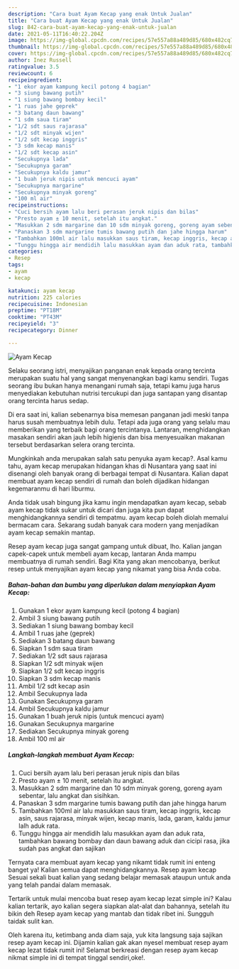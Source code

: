 ```yaml
---
description: "Cara buat Ayam Kecap yang enak Untuk Jualan"
title: "Cara buat Ayam Kecap yang enak Untuk Jualan"
slug: 842-cara-buat-ayam-kecap-yang-enak-untuk-jualan
date: 2021-05-11T16:40:22.204Z
image: https://img-global.cpcdn.com/recipes/57e557a88a489d85/680x482cq70/ayam-kecap-foto-resep-utama.jpg
thumbnail: https://img-global.cpcdn.com/recipes/57e557a88a489d85/680x482cq70/ayam-kecap-foto-resep-utama.jpg
cover: https://img-global.cpcdn.com/recipes/57e557a88a489d85/680x482cq70/ayam-kecap-foto-resep-utama.jpg
author: Inez Russell
ratingvalue: 3.5
reviewcount: 6
recipeingredient:
- "1 ekor ayam kampung kecil potong 4 bagian"
- "3 siung bawang putih"
- "1 siung bawang bombay kecil"
- "1 ruas jahe geprek"
- "3 batang daun bawang"
- "1 sdm saua tiram"
- "1/2 sdt saus rajarasa"
- "1/2 sdt minyak wijen"
- "1/2 sdt kecap inggris"
- "3 sdm kecap manis"
- "1/2 sdt kecap asin"
- "Secukupnya lada"
- "Secukupnya garam"
- "Secukupnya kaldu jamur"
- "1 buah jeruk nipis untuk mencuci ayam"
- "Secukupnya margarine"
- "Secukupnya minyak goreng"
- "100 ml air"
recipeinstructions:
- "Cuci bersih ayam lalu beri perasan jeruk nipis dan bilas"
- "Presto ayam ± 10 menit, setelah itu angkat."
- "Masukkan 2 sdm margarine dan 10 sdm minyak goreng, goreng ayam sebentar, lalu angkat dan sisihkan."
- "Panaskan 3 sdm margarine tumis bawang putih dan jahe hingga harum"
- "Tambahkan 100ml air lalu masukkan saus tiram, kecap inggris, kecap asin, saus rajarasa, minyak wijen, kecap manis, lada, garam, kaldu jamur lalh aduk rata."
- "Tunggu hingga air mendidih lalu masukkan ayam dan aduk rata, tambahkan bawang bombay dan daun bawang aduk dan cicipi rasa, jika sudah pas angkat dan sajikan"
categories:
- Resep
tags:
- ayam
- kecap

katakunci: ayam kecap 
nutrition: 225 calories
recipecuisine: Indonesian
preptime: "PT18M"
cooktime: "PT43M"
recipeyield: "3"
recipecategory: Dinner

---
```



![Ayam Kecap](https://img-global.cpcdn.com/recipes/57e557a88a489d85/680x482cq70/ayam-kecap-foto-resep-utama.jpg)

Selaku seorang istri, menyajikan panganan enak kepada orang tercinta merupakan suatu hal yang sangat menyenangkan bagi kamu sendiri. Tugas seorang ibu bukan hanya menangani rumah saja, tetapi kamu juga harus menyediakan kebutuhan nutrisi tercukupi dan juga santapan yang disantap orang tercinta harus sedap.

Di era  saat ini, kalian sebenarnya bisa memesan panganan jadi meski tanpa harus susah membuatnya lebih dulu. Tetapi ada juga orang yang selalu mau memberikan yang terbaik bagi orang tercintanya. Lantaran, menghidangkan masakan sendiri akan jauh lebih higienis dan bisa menyesuaikan makanan tersebut berdasarkan selera orang tercinta. 



Mungkinkah anda merupakan salah satu penyuka ayam kecap?. Asal kamu tahu, ayam kecap merupakan hidangan khas di Nusantara yang saat ini disenangi oleh banyak orang di berbagai tempat di Nusantara. Kalian dapat membuat ayam kecap sendiri di rumah dan boleh dijadikan hidangan kegemaranmu di hari liburmu.

Anda tidak usah bingung jika kamu ingin mendapatkan ayam kecap, sebab ayam kecap tidak sukar untuk dicari dan juga kita pun dapat menghidangkannya sendiri di tempatmu. ayam kecap boleh diolah memalui bermacam cara. Sekarang sudah banyak cara modern yang menjadikan ayam kecap semakin mantap.

Resep ayam kecap juga sangat gampang untuk dibuat, lho. Kalian jangan capek-capek untuk membeli ayam kecap, lantaran Anda mampu membuatnya di rumah sendiri. Bagi Kita yang akan mencobanya, berikut resep untuk menyajikan ayam kecap yang nikamat yang bisa Anda coba.

<!--inarticleads1-->

##### Bahan-bahan dan bumbu yang diperlukan dalam menyiapkan Ayam Kecap:

1. Gunakan 1 ekor ayam kampung kecil (potong 4 bagian)
1. Ambil 3 siung bawang putih
1. Sediakan 1 siung bawang bombay kecil
1. Ambil 1 ruas jahe (geprek)
1. Sediakan 3 batang daun bawang
1. Siapkan 1 sdm saua tiram
1. Sediakan 1/2 sdt saus rajarasa
1. Siapkan 1/2 sdt minyak wijen
1. Siapkan 1/2 sdt kecap inggris
1. Siapkan 3 sdm kecap manis
1. Ambil 1/2 sdt kecap asin
1. Ambil Secukupnya lada
1. Gunakan Secukupnya garam
1. Ambil Secukupnya kaldu jamur
1. Gunakan 1 buah jeruk nipis (untuk mencuci ayam)
1. Gunakan Secukupnya margarine
1. Sediakan Secukupnya minyak goreng
1. Ambil 100 ml air




<!--inarticleads2-->

##### Langkah-langkah membuat Ayam Kecap:

1. Cuci bersih ayam lalu beri perasan jeruk nipis dan bilas
1. Presto ayam ± 10 menit, setelah itu angkat.
1. Masukkan 2 sdm margarine dan 10 sdm minyak goreng, goreng ayam sebentar, lalu angkat dan sisihkan.
1. Panaskan 3 sdm margarine tumis bawang putih dan jahe hingga harum
1. Tambahkan 100ml air lalu masukkan saus tiram, kecap inggris, kecap asin, saus rajarasa, minyak wijen, kecap manis, lada, garam, kaldu jamur lalh aduk rata.
1. Tunggu hingga air mendidih lalu masukkan ayam dan aduk rata, tambahkan bawang bombay dan daun bawang aduk dan cicipi rasa, jika sudah pas angkat dan sajikan




Ternyata cara membuat ayam kecap yang nikamt tidak rumit ini enteng banget ya! Kalian semua dapat menghidangkannya. Resep ayam kecap Sesuai sekali buat kalian yang sedang belajar memasak ataupun untuk anda yang telah pandai dalam memasak.

Tertarik untuk mulai mencoba buat resep ayam kecap lezat simple ini? Kalau kalian tertarik, ayo kalian segera siapkan alat-alat dan bahannya, setelah itu bikin deh Resep ayam kecap yang mantab dan tidak ribet ini. Sungguh taidak sulit kan. 

Oleh karena itu, ketimbang anda diam saja, yuk kita langsung saja sajikan resep ayam kecap ini. Dijamin kalian gak akan nyesel membuat resep ayam kecap lezat tidak rumit ini! Selamat berkreasi dengan resep ayam kecap nikmat simple ini di tempat tinggal sendiri,oke!.

